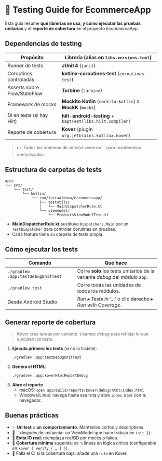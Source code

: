 # 📑 Testing Guide for EcommerceApp

Esta guía resume **qué librerías se usa, y cómo ejecutar las pruebas unitarias** y el **reporte de cobertura** en el proyecto *EcommerceApp*.

## Dependencias de testing

| Propósito                    | Librería (alias en `libs.versions.toml`)                    |
| ---------------------------- | ----------------------------------------------------------- |
| Runner de tests              | **JUnit 4** (`junit`)                                       |
| Coroutines controladas       | **kotlinx‑coroutines‑test** (`coroutines-test`)             |
| Asserts sobre Flow/StateFlow | **Turbine** (`turbine`)                                     |
| Framework de mocks           | **Mockito Kotlin** (`mockito-kotlin`) o **MockK** (`mockk`) |
| DI en tests (si hay Hilt)    | **hilt-android-testing** + `kaptTest(libs.hilt.compiler)`   |
| Reporte de cobertura         | **Kover** (plugin `org.jetbrains.kotlinx.kover`)            |

> 👉 Todos los números de versión viven en `` para mantenerlas centralizadas.


## Estructura de carpetas de tests

```
app/
└── src/
    └── test/
        └── kotlin/
            └── com/luciaaldana/eccomerceapp/
                ├── testutils/
                │   └── MainDispatcherRule.kt
                └── viewmodel/
                    └── ProductsViewModelTest.kt
```

- **MainDispatcherRule.kt** sustituye `Dispatchers.Main` por un `TestDispatcher` para controlar corutinas en pruebas.
- Cada feature tiene su carpeta de tests propia.

## Cómo ejecutar los tests

| Comando                            | Qué hace                                                                    |
| ---------------------------------- | --------------------------------------------------------------------------- |
| `./gradlew :app:testDebugUnitTest` | Corre **solo** los tests unitarios de la variante *debug* del módulo `app`. |
| `./gradlew test`                   | Corre todas las unidades de todos los módulos.                              |
| Desde Android Studio               | *Run ▸ Tests in ‘…’* o clic derecho ▸ *Run with Coverage*.                  |

## Generar reporte de cobertura

> Kover crea tareas por variante. Usamos *debug* para reflejar lo que ejecutan los tests.

1. **Ejecuta primero los tests** (si no lo hiciste):
   ```bash
   ./gradlew :app:testDebugUnitTest
   ```
2. **Genera el HTML**:
   ```bash
   ./gradlew :app:koverHtmlReportDebug
   ```
3. **Abre el reporte**
   - macOS: `open app/build/reports/kover/debug/html/index.html`
   - Windows/Linux: navega hasta esa ruta y abre `index.html` con tu navegador.

## Buenas prácticas

- ✨ **Un test = un comportamiento.** Manténlos cortos y descriptivos.
- 🚦 `` después de instanciar un ViewModel que hace trabajo en `init {}`.
- 🔌 **Evita IO real**; reemplaza red/BD por mocks o fakes.
- 🎯 **Cobertura mínima** sugerida: `80 %` líneas en lógica crítica (configurable en `kover { verify { … } }`).
- 🛑 Falla el CI si la cobertura baja: añade una `rule` en Kover.


